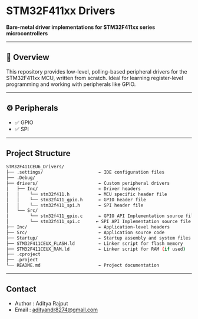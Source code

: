 # STM32F411xx Drivers

**Bare-metal driver implementations for STM32F411xx series microcontrollers**

---

## 🧩 Overview

This repository provides low-level, polling-based peripheral drivers for the STM32F411xx MCU, written from scratch. Ideal for learning register-level programming and working with peripherals like GPIO.

---

## ⚙️ Peripherals

- ✅ GPIO
- ✅ SPI

---

## Project Structure

```bash
STM32F411CEU6_Drivers/
├── .settings/                     ← IDE configuration files
├── .Debug/                         
├── drivers/                       ← Custom peripheral drivers
│   ├── Inc/                       ← Driver headers
│   │    └── stm32f411.h           ← MCU specific header file
│   │    └── stm32f411_gpio.h      ← GPIO header file
│   │    └── stm32f411_spi.h       ← SPI header file
│   └── Src/
│        └── stm32f411_gpio.c      ← GPIO API Implementation source file
│        └── stm32f411_spi.c      ← SPI API Implementation source file
├── Inc/                           ← Application-level headers
├── Src/                           ← Application source code
├── Startup/                       ← Startup assembly and system files
├── STM32F411CEUX_FLASH.ld         ← Linker script for flash memory
├── STM32F411CEUX_RAM.ld           ← Linker script for RAM (if used)
├── .cproject                      
├── .project                       
└── README.md                      ← Project documentation
```

---

## Contact

- Author : Aditya Rajput
- Email : adityandr8274@gmail.com